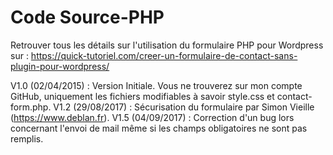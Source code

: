 Code Source-PHP
================

Retrouver tous les détails sur l'utilisation du formulaire PHP pour Wordpress sur : https://quick-tutoriel.com/creer-un-formulaire-de-contact-sans-plugin-pour-wordpress/

V1.0 (02/04/2015) : Version Initiale. Vous ne trouverez sur mon compte GitHub, uniquement les fichiers modifiables à savoir style.css et contact-form.php.
V1.2 (29/08/2017) : Sécurisation du formulaire par Simon Vieille (https://www.deblan.fr).
V1.5 (04/09/2017) : Correction d'un bug lors concernant l'envoi de mail même si les champs obligatoires ne sont pas remplis.
